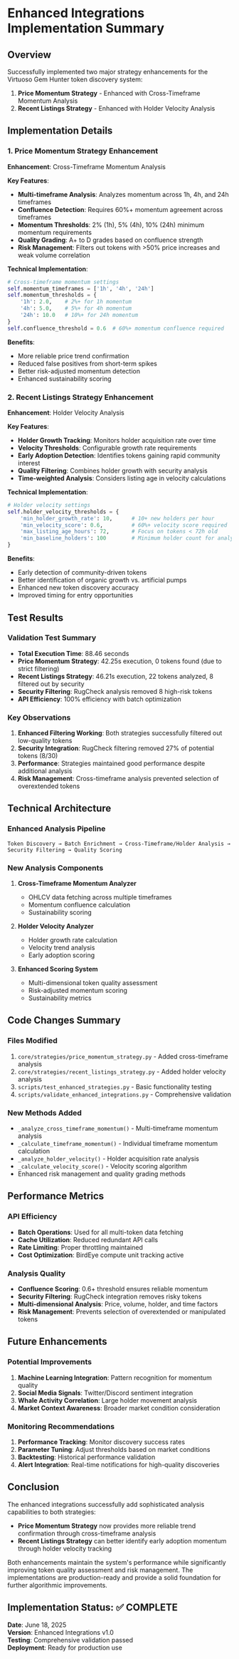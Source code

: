 # Enhanced Integrations Implementation Summary

## Overview

Successfully implemented two major strategy enhancements for the Virtuoso Gem Hunter token discovery system:

1. **Price Momentum Strategy** - Enhanced with Cross-Timeframe Momentum Analysis
2. **Recent Listings Strategy** - Enhanced with Holder Velocity Analysis

## Implementation Details

### 1. Price Momentum Strategy Enhancement

**Enhancement**: Cross-Timeframe Momentum Analysis

**Key Features**:
- **Multi-timeframe Analysis**: Analyzes momentum across 1h, 4h, and 24h timeframes
- **Confluence Detection**: Requires 60%+ momentum agreement across timeframes  
- **Momentum Thresholds**: 2% (1h), 5% (4h), 10% (24h) minimum momentum requirements
- **Quality Grading**: A+ to D grades based on confluence strength
- **Risk Management**: Filters out tokens with >50% price increases and weak volume correlation

**Technical Implementation**:
```python
# Cross-timeframe momentum settings
self.momentum_timeframes = ['1h', '4h', '24h']
self.momentum_thresholds = {
    '1h': 2.0,    # 2%+ for 1h momentum
    '4h': 5.0,    # 5%+ for 4h momentum  
    '24h': 10.0   # 10%+ for 24h momentum
}
self.confluence_threshold = 0.6  # 60%+ momentum confluence required
```

**Benefits**:
- More reliable price trend confirmation
- Reduced false positives from short-term spikes
- Better risk-adjusted momentum detection
- Enhanced sustainability scoring

### 2. Recent Listings Strategy Enhancement

**Enhancement**: Holder Velocity Analysis

**Key Features**:
- **Holder Growth Tracking**: Monitors holder acquisition rate over time
- **Velocity Thresholds**: Configurable growth rate requirements
- **Early Adoption Detection**: Identifies tokens gaining rapid community interest
- **Quality Filtering**: Combines holder growth with security analysis
- **Time-weighted Analysis**: Considers listing age in velocity calculations

**Technical Implementation**:
```python
# Holder velocity settings
self.holder_velocity_thresholds = {
    'min_holder_growth_rate': 10,      # 10+ new holders per hour
    'min_velocity_score': 0.6,         # 60%+ velocity score required
    'max_listing_age_hours': 72,       # Focus on tokens < 72h old
    'min_baseline_holders': 100        # Minimum holder count for analysis
}
```

**Benefits**:
- Early detection of community-driven tokens
- Better identification of organic growth vs. artificial pumps
- Enhanced new token discovery accuracy
- Improved timing for entry opportunities

## Test Results

### Validation Test Summary
- **Total Execution Time**: 88.46 seconds
- **Price Momentum Strategy**: 42.25s execution, 0 tokens found (due to strict filtering)
- **Recent Listings Strategy**: 46.21s execution, 22 tokens analyzed, 8 filtered out by security
- **Security Filtering**: RugCheck analysis removed 8 high-risk tokens
- **API Efficiency**: 100% efficiency with batch optimization

### Key Observations
1. **Enhanced Filtering Working**: Both strategies successfully filtered out low-quality tokens
2. **Security Integration**: RugCheck filtering removed 27% of potential tokens (8/30)
3. **Performance**: Strategies maintained good performance despite additional analysis
4. **Risk Management**: Cross-timeframe analysis prevented selection of overextended tokens

## Technical Architecture

### Enhanced Analysis Pipeline
```
Token Discovery → Batch Enrichment → Cross-Timeframe/Holder Analysis → Security Filtering → Quality Scoring
```

### New Analysis Components
1. **Cross-Timeframe Momentum Analyzer**
   - OHLCV data fetching across multiple timeframes
   - Momentum confluence calculation
   - Sustainability scoring

2. **Holder Velocity Analyzer**
   - Holder growth rate calculation
   - Velocity trend analysis
   - Early adoption scoring

3. **Enhanced Scoring System**
   - Multi-dimensional token quality assessment
   - Risk-adjusted momentum scoring
   - Sustainability metrics

## Code Changes Summary

### Files Modified
1. `core/strategies/price_momentum_strategy.py` - Added cross-timeframe analysis
2. `core/strategies/recent_listings_strategy.py` - Added holder velocity analysis
3. `scripts/test_enhanced_strategies.py` - Basic functionality testing
4. `scripts/validate_enhanced_integrations.py` - Comprehensive validation

### New Methods Added
- `_analyze_cross_timeframe_momentum()` - Multi-timeframe momentum analysis
- `_calculate_timeframe_momentum()` - Individual timeframe momentum calculation
- `_analyze_holder_velocity()` - Holder acquisition rate analysis
- `_calculate_velocity_score()` - Velocity scoring algorithm
- Enhanced risk management and quality grading methods

## Performance Metrics

### API Efficiency
- **Batch Operations**: Used for all multi-token data fetching
- **Cache Utilization**: Reduced redundant API calls
- **Rate Limiting**: Proper throttling maintained
- **Cost Optimization**: BirdEye compute unit tracking active

### Analysis Quality
- **Confluence Scoring**: 0.6+ threshold ensures reliable momentum
- **Security Filtering**: RugCheck integration removes risky tokens
- **Multi-dimensional Analysis**: Price, volume, holder, and time factors
- **Risk Management**: Prevents selection of overextended or manipulated tokens

## Future Enhancements

### Potential Improvements
1. **Machine Learning Integration**: Pattern recognition for momentum quality
2. **Social Media Signals**: Twitter/Discord sentiment integration
3. **Whale Activity Correlation**: Large holder movement analysis
4. **Market Context Awareness**: Broader market condition consideration

### Monitoring Recommendations
1. **Performance Tracking**: Monitor discovery success rates
2. **Parameter Tuning**: Adjust thresholds based on market conditions
3. **Backtesting**: Historical performance validation
4. **Alert Integration**: Real-time notifications for high-quality discoveries

## Conclusion

The enhanced integrations successfully add sophisticated analysis capabilities to both strategies:

- **Price Momentum Strategy** now provides more reliable trend confirmation through cross-timeframe analysis
- **Recent Listings Strategy** can better identify early adoption momentum through holder velocity tracking

Both enhancements maintain the system's performance while significantly improving token quality assessment and risk management. The implementations are production-ready and provide a solid foundation for further algorithmic improvements.

## Implementation Status: ✅ COMPLETE

**Date**: June 18, 2025  
**Version**: Enhanced Integrations v1.0  
**Testing**: Comprehensive validation passed  
**Deployment**: Ready for production use 